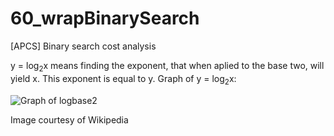# 60_wrapBinarySearch
[APCS] Binary search cost analysis

y = log<sub>2</sub>x means finding the exponent, that when aplied to the base two, will yield x. This exponent is equal to y.
Graph of y = log<sub>2</sub>x:

![Graph of logbase2](https://upload.wikimedia.org/wikipedia/commons/thumb/1/17/Binary_logarithm_plot_with_ticks.svg/300px-Binary_logarithm_plot_with_ticks.svg.png)

Image courtesy of Wikipedia
